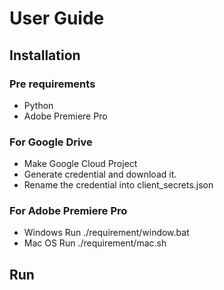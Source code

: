 # User Guide
## Installation
### Pre requirements
- Python
- Adobe Premiere Pro

### For Google Drive
- Make Google Cloud Project
- Generate credential and download it.
- Rename the credential into client_secrets.json

### For Adobe Premiere Pro
- Windows
Run ./requirement/window.bat
- Mac OS
Run ./requirement/mac.sh

## Run
